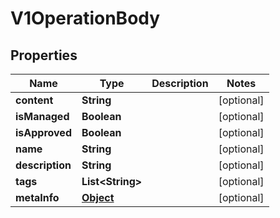 

# V1OperationBody

## Properties

Name | Type | Description | Notes
------------ | ------------- | ------------- | -------------
**content** | **String** |  |  [optional]
**isManaged** | **Boolean** |  |  [optional]
**isApproved** | **Boolean** |  |  [optional]
**name** | **String** |  |  [optional]
**description** | **String** |  |  [optional]
**tags** | **List&lt;String&gt;** |  |  [optional]
**metaInfo** | [**Object**](.md) |  |  [optional]



